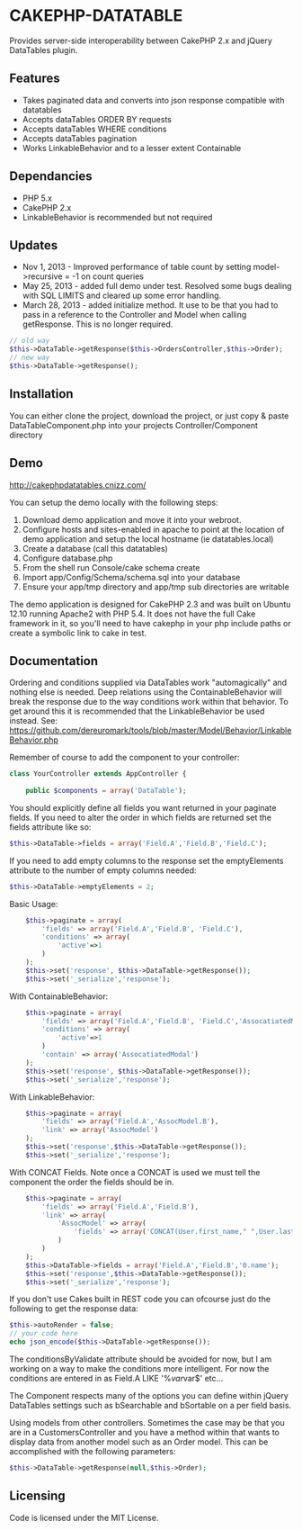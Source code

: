 CAKEPHP-DATATABLE
========

Provides server-side interoperability between CakePHP 2.x and jQuery DataTables plugin.

Features
------
*	Takes paginated data and converts into json response compatible with datatables
*	Accepts dataTables ORDER BY requests
*	Accepts dataTables WHERE conditions
*	Accepts dataTables pagination
*	Works LinkableBehavior and to a lesser extent Containable

Dependancies
------
* PHP 5.x
* CakePHP 2.x
* LinkableBehavior is recommended but not required

Updates
------
* Nov 1, 2013 - Improved performance of table count by setting model->recursive = -1 on count queries
* May 25, 2013 - added full demo under test. Resolved some bugs dealing with SQL LIMITS and cleared up some error handling.
* March 28, 2013 - added initialize method. It use to be that you had to pass in a reference to the Controller and Model when calling getResponse. This is no longer required.
```php
// old way
$this->DataTable->getResponse($this->OrdersController,$this->Order);
// new way
$this->DataTable->getResponse();
```

Installation
------

You can either clone the project, download the project, or just copy & paste DataTableComponent.php into your projects Controller/Component directory

Demo
------
http://cakephpdatatables.cnizz.com/

You can setup the demo locally with the following steps:

1. Download demo application and move it into your webroot.
2. Configure hosts and sites-enabled in apache to point at the location of demo application and setup the local hostname (ie datatables.local)
3. Create a database (call this datatables)
4. Configure database.php 
5. From the shell run Console/cake schema create
6. Import app/Config/Schema/schema.sql into your database
7. Ensure your app/tmp directory and app/tmp sub directories are writable

The demo application is designed for CakePHP 2.3 and was built on Ubuntu 12.10 running Apache2 with PHP 5.4. It does not have the full Cake framework in it, so you'll need to have cakephp in your php include paths or create a symbolic link to cake in test. 

Documentation
------

Ordering and conditions supplied via DataTables work "automagically" and nothing else is needed. Deep relations using the ContainableBehavior will break the response due to the way conditions work within that behavior. To get around this it is recommended that the LinkableBehavior be used instead. See: https://github.com/dereuromark/tools/blob/master/Model/Behavior/LinkableBehavior.php

Remember of course to add the component to your controller:
```php
class YourController extends AppController {
    
    public $components = array('DataTable');
```

You should explicitly define all fields you want returned in your paginate fields. If you need to alter the order in which fields are returned set the fields attribute like so:
```php
$this->DataTable->fields = array('Field.A','Field.B','Field.C');
```

If you need to add empty columns to the response set the emptyElements attribute to the number of empty columns needed:
```php
$this->DataTable->emptyElements = 2;
```

Basic Usage:
```php
    $this->paginate = array(
        'fields' => array('Field.A','Field.B', 'Field.C'),
        'conditions' => array(
            'active'=>1
        )
    );
    $this->set('response', $this->DataTable->getResponse());
    $this->set('_serialize','response');
```

With ContainableBehavior:
```php
    $this->paginate = array(
        'fields' => array('Field.A','Field.B', 'Field.C','AssocatiatedModal.D'),
        'conditions' => array(
            'active'=>1
        )
        'contain' => array('AssocatiatedModal')
    );
    $this->set('response', $this->DataTable->getResponse());
    $this->set('_serialize','response');
```

With LinkableBehavior:
```php
	$this->paginate = array(
	    'fields' => array('Field.A','AssocModel.B'),
	    'link' => array('AssocModel')
	);
	$this->set('response',$this->DataTable->getResponse());
	$this->set('_serialize','response');
```

With CONCAT Fields. Note once a CONCAT is used we must tell the component the order the fields should be in.
```php
    $this->paginate = array(
        'fields' => array('Field.A','Field.B'),
        'link' => array(
            'AssocModel' => array(
            	'fields' => array('CONCAT(User.first_name," ",User.last_name) as name')
        	)
        )
    );
    $this->DataTable->fields = array('Field.A','Field.B','0.name');
    $this->set('response',$this->DataTable->getResponse());
    $this->set('_serialize','response');
```

If you don't use Cakes built in REST code you can ofcourse just do the following to get the response data:
```php
$this->autoRender = false;
// your code here
echo json_encode($this->DataTable->getResponse());
```

The conditionsByValidate attribute should be avoided for now, but I am working on a way to make the conditions more intelligent. For now the conditions are entered in as Field.A LIKE '%$var%' OR Field.B LIKE '%$var$' etc...

The Component respects many of the options you can define within jQuery DataTables settings such as bSearchable and bSortable on a per field basis.


Using models from other controllers. Sometimes the case may be that you are in a CustomersController and you have a method within that wants to display data from another model such as an Order model. This 
can be accomplished with the following parameters:
```php
$this->DataTable->getResponse(null,$this->Order);
```

Licensing
------
Code is licensed under the MIT License.
